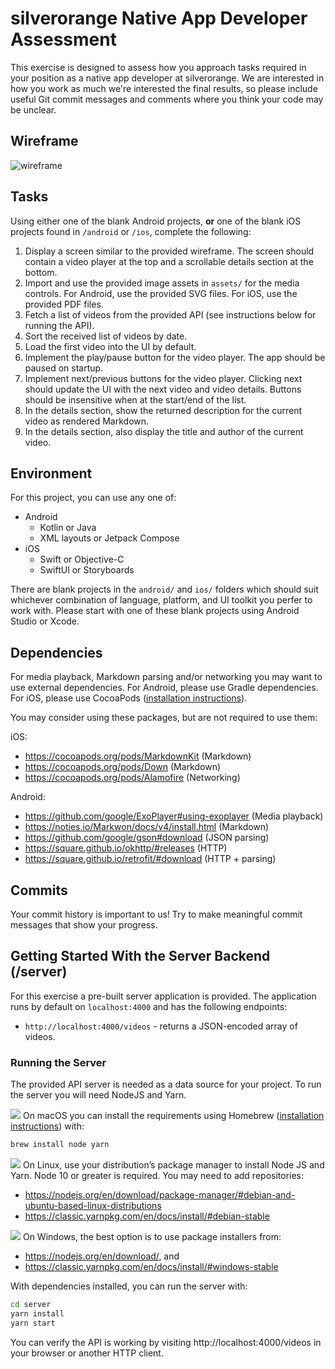 silverorange Native App Developer Assessment
============================================

This exercise is designed to assess how you approach tasks required in your position as a native app developer at silverorange. We are interested in how you work as much we're interested the final results, so please include useful Git commit messages and comments where you think your code may be unclear.

Wireframe
---------
![wireframe](docs/wireframe.png)

Tasks
-----
Using either one of the blank Android projects, **or** one of the blank iOS projects found in `/android` or `/ios`, complete the following:

1. Display a screen similar to the provided wireframe. The screen should
   contain a video player at the top and a scrollable details section at the
   bottom.
2. Import and use the provided image assets in `assets/` for the media
   controls. For Android, use the provided SVG files. For iOS, use the provided PDF files.
3. Fetch a list of videos from the provided API (see instructions below for
   running the API).
4. Sort the received list of videos by date.
5. Load the first video into the UI by default.
6. Implement the play/pause button for the video player. The app should be
   paused on startup.
7. Implement next/previous buttons for the video player. Clicking next should
   update the UI with the next video and video details. Buttons should be
   insensitive when at the start/end of the list.
8. In the details section, show the returned description for the current video
   as rendered Markdown.
9. In the details section, also display the title and author of the current
   video.

Environment
-----------
For this project, you can use any one of:

- Android
    - Kotlin or Java
    - XML layouts or Jetpack Compose
- iOS
    - Swift or Objective-C
    - SwiftUI or Storyboards

There are blank projects in the `android/` and `ios/` folders which should suit whichever combination of language, platform, and UI toolkit you perfer to work with.
Please start with one of these blank projects using Android Studio or Xcode.

Dependencies
------------
For media playback, Markdown parsing and/or networking you may want to use external dependencies. For Android, please use Gradle dependencies. For iOS, please use CocoaPods ([installation instructions](https://cocoapods.org/)).

You may consider using these packages, but are not required to use them:

iOS:
- https://cocoapods.org/pods/MarkdownKit (Markdown)
- https://cocoapods.org/pods/Down (Markdown)
- https://cocoapods.org/pods/Alamofire (Networking)

Android:
- https://github.com/google/ExoPlayer#using-exoplayer (Media playback)
- https://noties.io/Markwon/docs/v4/install.html (Markdown)
- https://github.com/google/gson#download (JSON parsing)
- https://square.github.io/okhttp/#releases (HTTP)
- https://square.github.io/retrofit/#download (HTTP + parsing)

Commits
-------
Your commit history is important to us! Try to make meaningful commit messages that show your progress.

Getting Started With the Server Backend (/server)
-----------------------------------------------
For this exercise a pre-built server application is provided. The application runs by default on `localhost:4000` and has the following endpoints:

- `http://localhost:4000/videos` - returns a JSON-encoded array of videos.

### Running the Server

The provided API server is needed as a data source for your project. To run the server you will need NodeJS and Yarn.

![](docs/apple.svg) On macOS you can install the requirements using Homebrew ([installation instructions](https://brew.sh/)) with:

```sh
brew install node yarn
```

![](docs/linux.svg) On Linux, use your distribution’s package manager to install Node JS and Yarn. Node 10 or greater is required. You may need to add repositories:

- https://nodejs.org/en/download/package-manager/#debian-and-ubuntu-based-linux-distributions
- https://classic.yarnpkg.com/en/docs/install/#debian-stable

![](docs/windows.svg) On Windows, the best option is to use package installers from:

- https://nodejs.org/en/download/, and
- https://classic.yarnpkg.com/en/docs/install/#windows-stable

With dependencies installed, you can run the server with:

```sh
cd server
yarn install
yarn start
```

You can verify the API is working by visiting http://localhost:4000/videos in your browser or another HTTP client.
